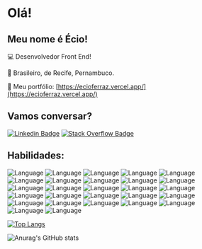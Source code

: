 # Olá!

 
## Meu nome é Écio!
 

:computer: Desenvolvedor Front End!

:house_with_garden: Brasileiro, de Recife, Pernambuco.

:open_file_folder: Meu portfólio: [https://ecioferraz.vercel.app/](https://ecioferraz.vercel.app/)

 

## Vamos conversar?
[![Linkedin Badge](https://img.shields.io/badge/-LinkedIn-blue?style=flat-square&logo=Linkedin&logoColor=white&link=https://www.linkedin.com/in/ecioferraz/)]( https://www.linkedin.com/in/ecioferraz/) [![Stack Overflow Badge](https://img.shields.io/badge/Stack_Overflow-FE7A16?style=flat-square&logo=stack-overflow&logoColor=white&linkhttps://stackoverflow.com/users/17501758/%c3%89cio-ferraz)](https://stackoverflow.com/users/17501758/%c3%89cio-ferraz)

## Habilidades:

![Language](https://img.shields.io/badge/Git-F05032?style=flat-square&logo=git&logoColor=white) ![Language](https://img.shields.io/badge/TypeScript-007ACC?style=flat-square&logo=typescript&logoColor=white) ![Language](https://img.shields.io/badge/JavaScript-323330?style=flat-square&logo=javascript&logoColor=F7DF1E) ![Language](https://img.shields.io/badge/HTML5-E34F26?style=flat-square&logo=html5&logoColor=white) ![Language](https://img.shields.io/badge/CSS3-1572B6?style=flat-square&logo=css3&logoColor=white) ![Language](https://img.shields.io/badge/React-20232A?style=flat-square&logo=react&logoColor=61DAFB) ![Language](https://img.shields.io/badge/Angular-DD0031?style=flat-square&logo=angular&logoColor=white) ![Language](https://img.shields.io/badge/eslint-3A33D1?style=flat-square&logo=eslint&logoColor=white) ![Language](https://img.shields.io/badge/prettier-1A2C34?style=flat-square&logo=prettier&logoColor=F7BA3E) ![Language](https://img.shields.io/badge/Linux-FCC624?style=flat-square&logo=linux&logoColor=black) ![Language](https://img.shields.io/badge/Express.js-000000?style=flat-square&logo=express&logoColor=white) ![Language](https://img.shields.io/badge/MongoDB-4EA94B?style=flat-square&logo=mongodb&logoColor=white) ![Language](https://img.shields.io/badge/Sequelize-52B0E7?style=flat-square&logo=Sequelize&logoColor=white) ![Language](https://img.shields.io/badge/Jest-C21325?style=flat-square&logo=jest&logoColor=white) ![Language](https://img.shields.io/badge/MySQL-005C84?style=flat-square&logo=mysql&logoColor=white) ![Language](https://img.shields.io/badge/PostgreSQL-316192?style=flat-square&logo=postgresql&logoColor=white) ![Language](https://img.shields.io/badge/Node.js-339933?style=flat-square&logo=nodedotjs&logoColor=white) ![Language](https://img.shields.io/badge/styled--components-DB7093?style=flat-square&logo=styled-components&logoColor=white) ![Language](https://img.shields.io/badge/storybook-FF4785?style=flat-square&logo=storybook&logoColor=white) ![Language](https://img.shields.io/badge/next.js-000000?style=flat-square&logo=nextdotjs&logoColor=white) ![Language](https://img.shields.io/badge/nestjs-E0234E?style=flat-square&logo=nestjs&logoColor=white) ![Language](https://img.shields.io/badge/Prisma-3982CE?style=flat-square&logo=Prisma&logoColor=white) ![Language](https://img.shields.io/badge/Python-FFD43B?style=flat-square&logo=python&logoColor=blue) ![Language](https://img.shields.io/badge/Java-ED8B00?style=flat-square&logo=java&logoColor=white) ![Language](https://img.shields.io/badge/Docker-2CA5E0?style=flat-square&logo=docker&logoColor=white) ![Language](https://img.shields.io/badge/Slack-4A154B?style=flat-square&logo=slack&logoColor=white) ![Language](https://img.shields.io/badge/VSCode-0078D4?style=flat-square&logo=visual%20studio%20code&logoColor=white)

[![Top Langs](https://github-readme-stats.vercel.app/api/top-langs/?username=ecioferraz&layout=compact)](https://github.com/ecioferraz/github-readme-stats)

![Anurag's GitHub stats](https://github-readme-stats.vercel.app/api?username=ecioferraz&show_icons=true&theme=vision-friendly-dark)
